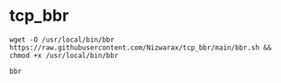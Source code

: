 # tcp_bbr

```
wget -O /usr/local/bin/bbr https://raw.githubusercontent.com/Nizwarax/tcp_bbr/main/bbr.sh && chmod +x /usr/local/bin/bbr
```

```
bbr
```
